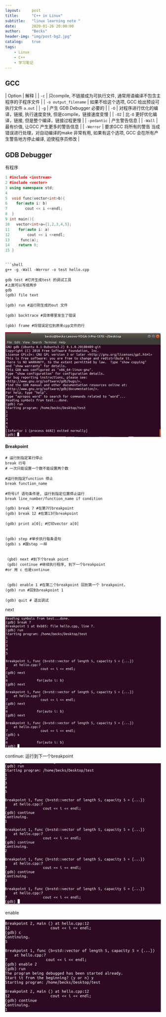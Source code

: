```yaml
---
layout:     post
title:      "C++ in Linux"
subtitle:   "linux learning note "
date:       2020-01-26 20:00:00
author:     "Becks"
header-img: "img/post-bg2.jpg"
catalog:    true
tags:
    - Linux
    - C++
    - 学习笔记
---
```


## GCC 

| Option | 解释 | 
| ```-c``` | 只compile, 不链接成为可执行文件, 通常用语编译不包含主程序的子程序文件 | 
| ```-o output_filename``` | 如果不给这个选项, GCC 给出预设可执行文件 ```a.out``` | 
| ```-g``` | 产生 GDB Debugger 必要的 | 
| ```-O``` | 对程序进行优化的编译，链接, 执行速度变快, 但是compile，链接速度变慢 |
| ```-O2``` | 比```-O``` 更好优化编译，链接, 但是整个编译，链接过程更慢 |
| ```-pedantic``` | 产生警告信息 |
| ```-Wall``` |  最有价值, 让GCC 产生更多的警告信息 |
| ```-Werror``` | 要求GCC 将所有的警告 当成错误进行处理，对自动编译的make 非常有用, 如果有这个选项, GCC 会在所有产生警告地方停止编译, 迫使程序员修改 |


## GDB Debugger

有程序
```c++
1 #include <iostream>
2 #include <vector> 
3 using namespace std;
4 
5  void func(vector<int>b){
6    for(auto i: b)
7        cout << i <<endl;
8  }
9 int main(){
10   vector<int>a={1,2,3,4,5};
11    for(auto i: a)
12        cout << i <<endl;
13     func(a);
14    return 0;
15 }
```
```

```shell
g++ -g -Wall -Werror -o test hello.cpp

gdb test #打开生成test 的调试工具
#上面可以写成两步
gdb
(gdb) file text

(gdb) run #运行刚生成的out 文件

(gdb) backtrace #具体哪里发生了错误

(gbb) frame #将错误定位到原来cpp文件的行
```

![](/img/post/linuxC++/gdb1.png)

#### Breakpoint

```shell
# 运行到指定某行停止
break 行号
# 一次只能设置一个数不能设置两个数

#运行到指定function 停止
break function_name

#符号if 语句条件是, 运行到指定位置停止运行
break line_number/function_name if condition 

```


```shell
(gdb) break 7 #在第7行breakpoint 
(gdb) break 12 #在第13行breakpoint 

(gdb) print a[0]; #打印vector a[0]


(gdb) step #单步执行每条语句
(gdb) s #跟step 一样


（gbd) next #到下个break point
（gdb) continue #继续执行程序, 到下一个breakpoint 
#or 用 c 也是continue


（gdb) enable 1 #在第二个breakpoint 回到第一个 breakpoint，
(gdb) run #回到breakpoint 1

(gdb) quit # 退出调试
```

next 

![](/img/post/linuxC++/gdb2.png)

continue: 运行到下一个breakpoint 

![](/img/post/linuxC++/gdb3.png)

enable 

![](/img/post/linuxC++/gdb4.png)
